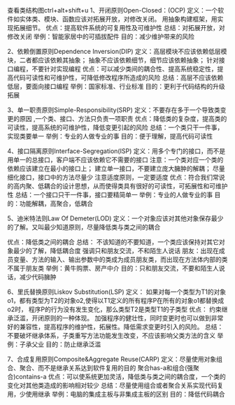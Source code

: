 查看类结构图ctrl+alt+shift+u
1、开闭原则Open-Closed：(OCP)
定义：一个软件如实体类、模块、函数应该对拓展开放，对修改关闭。 用抽象构建框架，用实现拓展细节。
优点：提高软件系统的可复用性及可维护性
总结：对拓展开放，对修改关闭
举例：智能家居中的可插拔配件
目的：减少维护带来的风险

2、依赖倒置原则Dependence Inversion(DIP)
定义：高层模块不应该依赖低层模块，二者都应该依赖其抽象；
        抽象不应该依赖细节，细节应该依赖抽象；
        针对接口编程，不要针对实现编程
优点：可以减少类间的耦合性、提高系统稳定性，提高代码可读性和可维护性，可降低修改程序所造成的风险
总结：高层不应该依赖低层，要面向接口编程
举例：国家标准、行业标准
目的：更利于代码结构的升级 拓展

3、单一职责原则Simple-Responsibility(SRP)
定义：不要存在多于一个导致类变更的原因 ,一个类、接口、方法只负责一项职责
优点：降低类的复杂度，提高类的可读性，提高系统的可维护性，降低变更引起的风险
总结：一个类只干一件事，实现类要单一
举例：专业的人做专业的事
目的：便于理解，提高代码可读性

4、接口隔离原则Interface-Segregation(ISP)
定义：用多个专门的接口，而不是用单一的总接口，客户端不应该依赖它不需要的接口
    注意：一个类对应一个类的依赖应该建立在最小的接口上；
    建立单一接口，不要建立庞大臃肿的解耦；
    尽量细化接口，接口中的方法尽量少
    注意适度原则，一定要适度
优点：符合我们常说的高内聚、低耦合的设计思想，从而使得类具有很好的可读性，可拓展性和可维护性
总结：一个接口只干一件事，接口要精简单一
举例：专业的人做专业的事
目的：功能解耦，高聚合，低耦合

5、迪米特法则Law Of Demeter(LOD)
定义：一个对象应该对其他对象保存最少的了解。又叫最少知道原则，尽量降低类与类之间的耦合
 
优点：降低类之间的耦合
总结： 
    不该知道的不要知道，一个类应该保持对其它对象最少的了解，降低耦合度
    强调只和朋友交流，不和陌生人说话
    朋友：出现在成员变量、方法的输入、输出参数中的类成为成员朋友类，而出现在方法体内部的类不属于朋友类
举例：黄牛购票、房产中介
目的：只和朋友交流，不要和陌生人说话，减少代码臃肿

6、里氏替换原则Liskov Substitution(LSP)
定义： 如果对每一个类型为T1的对象o1，都有类型为T2的对象o2,使得以T1定义的所有程序P在所有的对象o1都替换成o2时，
      程序P的行为没有发生变化，那么类型T2是类型T1的子类型
优点：
    约束继承泛滥，开闭原则的一种体现。
    加强程序的健壮性，同时变更时也可以做到非常好的兼容性，提高程序的维护性，拓展性。降低需求变更时引入的风险。
总结：不要破坏继承体系，子类重写方法功能发生改变，不应该影响父类方法的含义
举例：子承父业
目的：防止继承泛滥

7、合成复用原则Composite&Aggregate Reuse(CARP)
定义：尽量使用对象组合、聚合、而不是继承关系达到软件复用的目的
     聚合has-a和组合(强聚合)contains-a
优点：可以使系统更加灵活，降低类与类之间的耦合度，一个类的变化对其他类造成的影响相对较少
总结：尽量使用组合或者聚合关系实现代码复用，少使用继承
举例：电脑的集成主板与非集成主板的区别
目的：降低代码耦合
